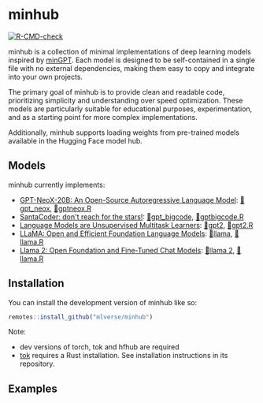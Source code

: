 # minhub

<!-- badges: start -->

[![R-CMD-check](https://github.com/mlverse/minhub/actions/workflows/R-CMD-check.yaml/badge.svg)](https://github.com/mlverse/minhub/actions/workflows/R-CMD-check.yaml)
<!-- badges: end -->

minhub is a collection of minimal implementations of deep learning
models inspired by [minGPT]((https://github.com/karpathy/minGPT)). Each
model is designed to be self-contained in a single file with no external
dependencies, making them easy to copy and integrate into your own
projects.

The primary goal of minhub is to provide clean and readable code,
prioritizing simplicity and understanding over speed optimization. These
models are particularly suitable for educational purposes,
experimentation, and as a starting point for more complex
implementations.

Additionally, minhub supports loading weights from pre-trained models
available in the Hugging Face model hub.

## Models

minhub currently implements:

- [GPT-NeoX-20B: An Open-Source Autoregressive Language Model](https://arxiv.org/abs/2204.06745): [🤗gpt_neox](https://huggingface.co/models?other=gpt_neox), [📄gptneox.R](./R/gptneox.R)
- [SantaCoder: don't reach for the stars!](https://arxiv.org/abs/2301.03988): [🤗gpt_bigcode](https://huggingface.co/models?other=gpt_bigcode), [📄gptbigcode.R](./R/gptbigcode.R)
- [Language Models are Unsupervised Multitask Learners](https://paperswithcode.com/method/gpt-2): [🤗gpt2](https://huggingface.co/models?other=gpt2), [📄gpt2.R](./R/gpt2.R)
- [LLaMA: Open and Efficient Foundation Language Models](https://arxiv.org/abs/2302.13971): [🤗llama](https://huggingface.co/models?other=llama), [📄llama.R](./R/llama.R)
- [Llama 2: Open Foundation and Fine-Tuned Chat Models](https://arxiv.org/abs/2307.09288): [🤗llama 2](https://huggingface.co/models?other=llama-2), [📄llama.R](./R/llama.R)

## Installation

You can install the development version of minhub like so:

``` r
remotes::install_github("mlverse/minhub")
```

Note:

- dev versions of torch, tok and hfhub are required
- [tok](https://github.com/mlverse/tok) requires a Rust installation. See installation instructions in its repository.

## Examples

